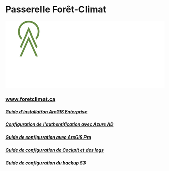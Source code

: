 # Passerelle Forêt-Climat
![Logo Passerelle](media/logos/logo_blanc_couleur/passerelle_foret_climat_blanc_couleur.png)
### www.foretclimat.ca

##### [Guide d'installation ArcGIS Enterprise](install_guide.md)
##### [Configuration de l'authentification avec Azure AD](AzureAD_guide.md)
##### [Guide de configuration avec ArcGIS Pro](usingPortal.md)
##### [Guide de configuration de Cockpit et des logs](cockpit_config.md)
##### [Guide de configuration du backup S3](backup_config.md)
